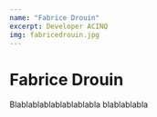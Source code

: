 ```yaml
---
name: "Fabrice Drouin"
excerpt: Developer ACINQ
img: fabricedrouin.jpg
---
```


# Fabrice Drouin
 
Blablablablablablablabla
blablablabla
